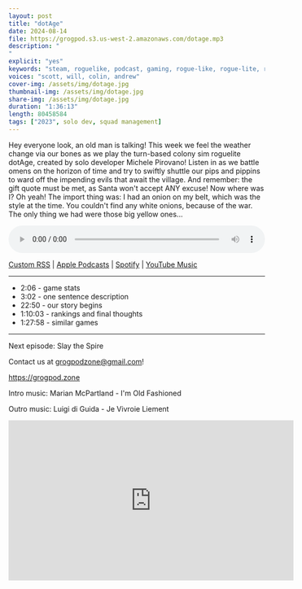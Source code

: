 ```yaml
---
layout: post
title: "dotAge"
date: 2024-08-14
file: https://grogpod.s3.us-west-2.amazonaws.com/dotage.mp3
description: "
"
explicit: "yes" 
keywords: "steam, roguelike, podcast, gaming, rogue-like, rogue-lite, roguelite"
voices: "scott, will, colin, andrew"
cover-img: /assets/img/dotage.jpg
thumbnail-img: /assets/img/dotage.jpg
share-img: /assets/img/dotage.jpg
duration: "1:36:13"
length: 80458584 
tags: ["2023", solo dev, squad management]
---
```


Hey everyone look, an old man is talking! This week we feel the weather change via our bones as we play the turn-based colony sim roguelite dotAge, created by solo developer Michele Pirovano! Listen in as we battle omens on the horizon of time and try to swiftly shuttle our pips and pippins to ward off the impending evils that await the village. And remember: the gift quote must be met, as Santa won't accept ANY excuse! Now where was I? Oh yeah! The import thing was: I had an onion on my belt, which was the style at the time. You couldn't find any white onions, because of the war. The only thing we had were those big yellow ones...


<div class="container">
  <audio controls style="width: 100%;">
    <source src="https://grogpod.s3.us-west-2.amazonaws.com/dotage.mp3" type="audio/mpeg">
  </audio>
</div>

[Custom RSS](https://grogpod.zone/feed.xml) | [Apple Podcasts](https://podcasts.apple.com/us/podcast/grogpod/id1650474911) | [Spotify](https://open.spotify.com/show/655SEhPUWIC77oO3hILe0b) | [YouTube Music](https://music.youtube.com/playlist?list=PL-ShOmyMvd4jYFChE6tgj0JYG8RKK4xe0) 

---
* 2:06 - game stats
* 3:02 - one sentence description
* 22:50 - our story begins
* 1:10:03 - rankings and final thoughts
* 1:27:58 - similar games

---


Next episode: Slay the Spire

Contact us at grogpodzone@gmail.com!

https://grogpod.zone

Intro music: Marian McPartland - I'm Old Fashioned

Outro music: Luigi di Guida - Je Vivroie Liement

<div class="embed-responsive embed-responsive-16by9">
<iframe width="560" height="315" src="https://www.youtube.com/embed/xxxxxx" title="YouTube video player" frameborder="0" allow="accelerometer; autoplay; clipboard-write; encrypted-media; gyroscope; picture-in-picture" allowfullscreen></iframe>
</div>

